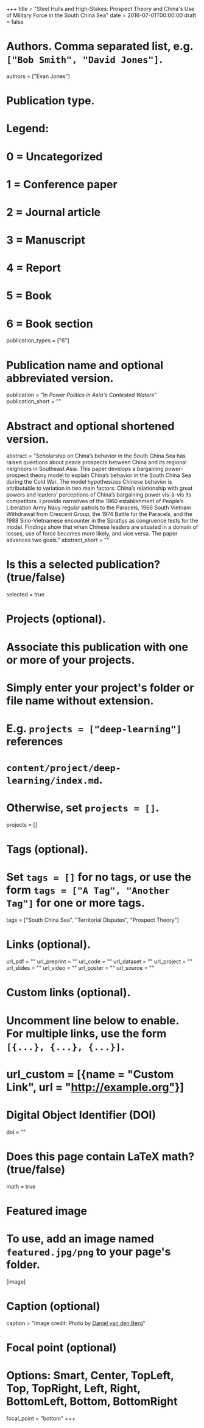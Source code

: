+++
title = "Steel Hulls and High-Stakes: Prospect Theory and China's Use of Military Force in the South China Sea"
date = 2016-07-01T00:00:00
draft = false

# Authors. Comma separated list, e.g. `["Bob Smith", "David Jones"]`.
authors = ["Evan Jones"]

# Publication type.
# Legend:
# 0 = Uncategorized
# 1 = Conference paper
# 2 = Journal article
# 3 = Manuscript
# 4 = Report
# 5 = Book
# 6 = Book section
publication_types = ["6"]

# Publication name and optional abbreviated version.
publication = "In *Power Politics in Asia's Contested Waters*"
publication_short = ""

# Abstract and optional shortened version.
abstract = "Scholarship on China’s behavior in the South China Sea has raised questions about peace prospects between China and its regional neighbors in Southeast Asia.  This paper develops a bargaining power-prospect theory model to explain China’s behavior in the South China Sea during the Cold War. The model hypothesizes Chinese behavior is attributable to variation in two main factors: China’s relationship with great powers and leaders’ perceptions of China’s bargaining power vis-à-vis its competitors. I provide narratives of the 1960 establishment of People’s Liberation Army Navy regular patrols to the Paracels, 1966 South Vietnam Withdrawal from Crescent Group, the 1974 Battle for the Paracels, and the 1988 Sino-Vietnamese encounter in the Spratlys as congruence tests for the model. Findings show that when Chinese leaders are situated in a domain of losses, use of force becomes more likely, and vice versa. The paper advances two goals."
abstract_short = ""

# Is this a selected publication? (true/false)
selected = true

# Projects (optional).
#   Associate this publication with one or more of your projects.
#   Simply enter your project's folder or file name without extension.
#   E.g. `projects = ["deep-learning"]` references 
#   `content/project/deep-learning/index.md`.
#   Otherwise, set `projects = []`.
projects = []

# Tags (optional).
#   Set `tags = []` for no tags, or use the form `tags = ["A Tag", "Another Tag"]` for one or more tags.
tags = ["South China Sea", "Territorial Disputes", "Prospect Theory"]

# Links (optional).
url_pdf = ""
url_preprint = ""
url_code = ""
url_dataset = ""
url_project = ""
url_slides = ""
url_video = ""
url_poster = ""
url_source = ""

# Custom links (optional).
#   Uncomment line below to enable. For multiple links, use the form `[{...}, {...}, {...}]`.
# url_custom = [{name = "Custom Link", url = "http://example.org"}]

# Digital Object Identifier (DOI)
doi = ""

# Does this page contain LaTeX math? (true/false)
math = true

# Featured image
# To use, add an image named `featured.jpg/png` to your page's folder. 
[image]
  # Caption (optional)
  caption = "Image credit: Photo by [Daniel van den Berg](https://unsplash.com/photos/swoxpjW35J0?utm_source=unsplash&utm_medium=referral&utm_content=creditCopyText)"

  # Focal point (optional)
  # Options: Smart, Center, TopLeft, Top, TopRight, Left, Right, BottomLeft, Bottom, BottomRight
  focal_point = "bottom"
+++
